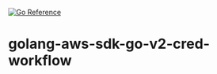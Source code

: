 [![Go Reference](https://pkg.go.dev/badge/github.com/peterHoburg/golang-aws-sdk-go-v2-cred-workflow.svg)](https://pkg.go.dev/github.com/peterHoburg/golang-aws-sdk-go-v2-cred-workflow)

# golang-aws-sdk-go-v2-cred-workflow
